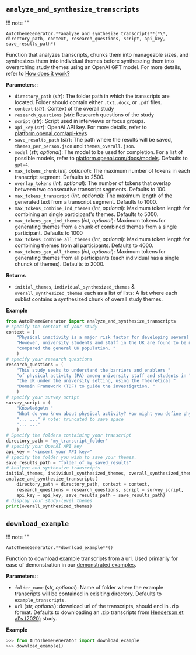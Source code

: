 ## `analyze_and_synthesize_transcripts`

!!! note ""

    
    AutoThemeGenerator.**analyze_and_synthesize_transcripts**(*\*, directory_path, context, research_questions, script, api_key, save_results_path*)  



Function that analyzes transcripts, chunks them into manageable sizes, and synthesizes them into individual themes before syntheszing them into overarching study themes using an OpenAI GPT model. For more details, refer to [How does it work?](index.md#how-does-it-work) 


**Parameters:**:  

 - `directory_path` (*str*): The folder path in which the transcripts are located.  Folder should contain either `.txt`,`.docx`, or `.pdf` files. 
 - `context` (*str*): Context of the overall study
- `research_questions` (*str*): Research questions of the study   
- `script` (*str*): Script used in interviews or focus groups.  
- `api_key` (*str*): OpenAI API key. For more details, refer to [platform.openai.com/api-keys](https://platform.openai.com/api-keys)
- `save_results_path` (*str*): The path where the results will be saved, `themes_per_person.json` and `themes_overall.json`. 
- `model` (*str, optional*): The model to be used for completion. For a list of possible models, refer to [platform.openai.com/docs/models](https://platform.openai.com/docs/models). Defaults to `gpt-4`.
- `max_tokens_chunk` (*int, optional*): The maximum number of tokens in each transcript segment. Defaults to 2500.
- `overlap_tokens` (*int, optional*): The number of tokens that overlap between two consecutive transcript segments. Defaults to 100.
- `max_tokens_transcript` (*int, optional*): The maximum length of the generated text from a transcript segment. Defaults to 1000.
- `max_tokens_combine_ind_themes` (*int, optional*): Maximum token length for combining an single participant's themes. Defaults to 5000.
- `max_tokens_gen_ind_themes` (*int, optional*): Maximum tokens for generating themes from a chunk of combined themes from a single participant. Defaults to 1000
- `max_tokens_combine_all_themes` (*int, optional*): Maximum token length for combining themes from all participants. Defaults to 4000.
- `max_tokens_gen_all_themes` (*int, optional*): Maximum tokens for generating themes from all participants (each individual has a single chunck of themes). Defaults to 2000.

**Returns**  
- `initial_themes`, `individual_synthesized_themes` & `overall_synthesized_themes` each as a list of lists: A list where each sublist contains a synthesized chunk of overall study themes.  


**Example**

```python
from AutoThemeGenerator import analyze_and_synthesize_transcripts
# specify the context of your study
context = (
    "Physical inactivity is a major risk factor for developing several chronic illness. "
    "However, university students and staff in the UK are found to be more physically inactive "
    "compared the general UK population. "
    )
# specify your research questions
research_questions = (
    "This study seeks to understand the barriers and enablers "
    "of physical activity (PA) among university staff and students in "
    "the UK under the university setting, using the Theoretical "
    "Domain Framework (TDF) to guide the investigation. "
    )
# specify your survey script
survey_script = (
    "Knowledge\n "
    "What do you know about physical activity? How might you define physical activity? "
    "... ..." # note: truncated to save space
    "... ..." 
    )
# Specify the folders containing your transcript
directory_path = "my_transcript_folder"
# specify your OpenAI API key
api_key = "<insert your API key>"
# specify the folder you wish to save your themes. 
save_results_path = "folder_of_my_saved_results"
# Analyze and synthesize transcripts
initial_themes, individual_synthesized_themes, overall_synthesized_themes = \
analyze_and_synthesize_transcripts(
    directory_path = directory_path, context = context,
    research_questions = research_questions, script = survey_script,
    api_key = api_key, save_results_path = save_results_path)
# display your study-level themes
print(overall_synthesized_themes)
```


## `download_example`


!!! note ""

    
    AutoThemeGenerator.**download_example**()  

Function to download example transcripts from a url. Used primarily for ease of demonstration in our [demonstrated examples](examples.md). 


**Parameters:**:  

 - `folder_name` (*str, optional*): Name of folder where the example transcripts will be contained in exisiting directory. Defaults to `example_transcripts`. 
 - `url` (*str, optional*): download url of the transcripts, should end in .zip format. Defaults to downloading an .zip transcripts from [Henderson et al's (2020)](https://jeehp.org/journal/view.php?doi=10.3352/jeehp.2020.17.22) study.  


**Example**

```python
>>> from AutoThemeGenerator import download_example
>>> download_example()
```